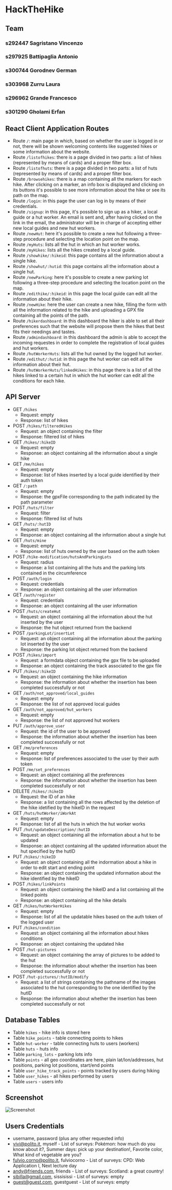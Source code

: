 # HackTheHike

## Team
### s292447 Sagristano Vincenzo
### s297925 Battipaglia Antonio
### s300744 Gorodnev German
### s303968 Zurru Laura
### s296962 Grande Francesco
### s301290 Gholami Erfan

## React Client Application Routes

- Route `/`: main page in which, based on whether the user is logged in or not, there will be shown welcoming contents like suggested hikes or some information about the website.
- Route `/listofhikes`: there is a page divided in two parts: a list of hikes (represented by means of cards) and a proper filter box.
- Route `/listofhuts`: there is a page divided in two parts: a list of huts (represented by means of cards) and a proper filter box.
- Route `/browsehikes`: there is a map containing all the markers for each hike. After clicking on a marker, an info box is displayed and clicking on its buttons it's possible to see more information about the hike or see its path on the map.
- Route `/login`: in this page the user can log in by means of their credentials.
- Route `/signup`: in this page, it's possible to sign up as a hiker, a local guide or a hut worker. An email is sent and, after having clicked on the link in the email, the administrator will be in charge of accepting either new local guides and new hut workers.
- Route `/newHut`: here it's possible to create a new hut following a three-step procedure and selecting the location point on the map.
- Route `/myHuts`: lists all the hut in which an hut worker works.
- Route `/myHikes`: lists all the hikes created by a local guide.
- Route `/showhike/:hikeid`: this page contains all the information about a single hike.
- Route `/showhut/:hutid`: this page contains all the information about a single hut.
- Route `/newParking`: here it's possible to create a new parking lot following a three-step procedure and selecting the location point on the map.
- Route `/edithike/:hikeid`: in this page the local guide can edit all the information about their hike.
- Route `/newHike`: here the user can create a new hike, filling the form with all the information related to the hike and uploading a GPX file containing all the points of the path.
- Route `/hikerdashboard`: in this dashboard the hiker is able to set all their preferences such that the website will propose them the hikes that best fits their needings and tastes.
- Route `/admindashboard`: in this dashboard the admin is able to accept the incoming requestes in order to complete the registration of local guides and hut workers.
- Route `/hutWorkerHuts`: lists all the hut owned by the logged hut worker.
- Route `/edithut/:hutid`: in this page the hut worker can edit all the information about their hut.
- Route `/hutWorkerHuts/linkedHikes`: in this page there is a list of all the hikes linked to a certain hut in which the hut worker can edit all the conditions for each hike.

## API Server

- GET `/hikes`
  - Request: empty
  - Response: list of hikes
- POST `/hikes/filteredHikes`
  - Request: an object containing the filter
  - Response: filtered list of hikes
- GET `/hikes/:hikeID`
  - Request: empty
  - Response: an object containing all the information about a single hike
- GET `/me/hikes`
  - Request: empty
  - Response: list of hikes inserted by a local guide identified by their auth token
- GET `/:path`
  - Request: empty
  - Response: the gpxFile corresponding to the path indicated by the path parameter
- POST `/huts/filter`
  - Request: filter
  - Response: filtered list of huts
- GET `/huts/:hutID`
  - Request: empty
  - Response: an object containing all the information about a single hut
- GET `/huts/mine`
  - Request: empty
  - Response: list of huts owned by the user based on the auth token 
- POST `/hike-modification/hutsAndParkingLots`
  - Request: radius
  - Response: a list containing all the huts and the parking lots contained in the circumference
- POST `/auth/login`
  - Request: credentials
  - Response: an object containing all the user information
- GET `/auth/register`
  - Request: credentials
  - Response: an object containing all the user information
- POST `/huts/createHut`
  - Request: an object containing all the information about the hut inserted by the user
  - Response: the hut object returned from the backend
- POST `/parkingLot/insertLot`
  - Request: an object containing all the information about the parking lot inserted by the user
  - Response: the parking lot object returned from the backend
- POST `/hikes/import`
  - Request: a formdata object containing the gpx file to be uploaded
  - Response: an object containing the track associated to the gpx file
- PUT `/hikes/:hikeID`
  - Request: an object containing the hike information
  - Response: the information about whether the insertion has been completed successfully or not
- GET `/auth/not_approved/local_guides`
  - Request: empty
  - Response: the list of not approved local guides
- GET `/auth/not_approved/hut_workers`
  - Request: empty
  - Response: the list of not approved hut workers
- PUT `/auth/approve_user`
  - Request: the id of the user to be approved
  - Response: the information about whether the insertion has been completed successfully or not
- GET `/me/preferences`
  - Request: empty
  - Response: list of preferences associated to the user by their auth token
- POST `/me/set_preferences`
  - Request: an object containing all the preferences
  - Response: the information about whether the insertion has been completed successfully or not
- DELETE `/hikes/:hikeID`
  - Request: the ID of an hike
  - Response: a list containing all the rows affected by the deletion of the hike idetified by the hikeID in the request
- GET `/huts/hutWorker/iWorkAt`
  - Request: empty
  - Response: list of all the huts in which the hut worker works
- PUT `/hut/updateDescription/:hutID`
  - Request: an object containing all the information about a hut to be updated
  - Response: an object containing all the updated information abuot the hut specified by the hutID
- PUT `/hikes/:hikeID`
  - Request: an object containing all the indormation about a hike in order to edit start and ending point
  - Response: an object containing the updated information about the hike identified by the hikeID
- POST `/hikes/linkPoints`
  - Request: an object containing the hikeID and a list containing all the linked points
  - Response: an object containing all the hike details
- GET `/hikes/hutWorkerHikes`
  - Request: empty
  - Response: list of all the updatable hikes based on the auth token of the logged user
- PUT `/hikes/condition`
  - Request: an object containing all the information about hikes conditions
  - Response: an object containing the updated hike
- POST `/hut-pictures`
  - Request: an object containing the array of pictures to be added to the hut
  - Response: the information about whether the insertion has been completed successfully or not
- POST `/hut-pictures/:hutID/modify`
  - Request: a list of strings containing the pathname of the images associated to the hut corresponding to the one identified by the hutID
  - Response: the information about whether the insertion has been completed successfully or not

## Database Tables

- Table `hikes` - hike info is stored here
- Table `hike_points` - table connecting points to hikes
- Table `hut-worker` - table connecting huts to users (workers)
- Table `huts` - huts info
- Table `parking_lots` - parking lots info
- Table `points` - all geo coordinates are here, plain lat/lon/addresses, hut positions, parking lot positions, start/end points
- Table `user_hike_track_points` - points tracked by users during hiking 
- Table `user_hikes` - all hikes performed by users
- Table `users` - users info

## Screenshot

![Screenshot](./src/extra/img.png)

## Users Credentials

- username, password (plus any other requested info)
- vivi@polito.it, myself - List of surveys: Pokémon: how much do you know about it?, Summer days: pick up your destination!, Favorite color, What kind of vegetable are you?
- fulvio.corno@polito.it, fulviocorno - List of surveys: CPD: Web Application I, Next lecture day
- andy@friends.com, friends - List of surveys: Scotland: a great country!
- sibilla@gmail.com, sissisissi - List of surveys: empty
- guest@guest.com, guestguest - List of surveys: empty
